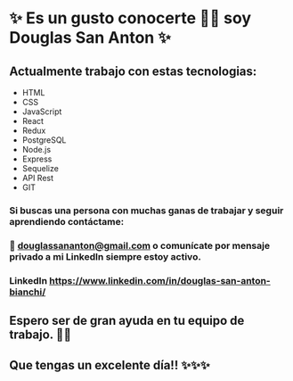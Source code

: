 # ✨ Es un gusto conocerte 👋😄 soy Douglas San Anton ✨

## Actualmente trabajo con estas tecnologias:
  -   HTML
  -   CSS
  -   JavaScript
  -   React
  -   Redux
  -   PostgreSQL
  -   Node.js
  -   Express
  -   Sequelize
  -   API Rest
  -   GIT

### Si buscas una persona con muchas ganas de trabajar y seguir aprendiendo contáctame:
### 📧 douglassananton@gmail.com o comunícate por mensaje privado a mi LinkedIn siempre estoy activo.
### LinkedIn https://www.linkedin.com/in/douglas-san-anton-bianchi/

## Espero ser de gran ayuda en tu equipo de trabajo. 👨‍💻

## Que tengas un excelente día!! ✨✨✨

